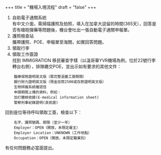 +++
title = "機場入境流程" 
draft = "false"
+++
1. 自助電子通關系統\
有中文介面，需掃描護照及拍照，填入在加拿大逗留的時間(365天），回答是否有槍砲彈藥等問題後，機台會吐出一張自動電子通關申報單。
2. 護照檢查站\
攜帶護照、POE、申報單至海關，如實回答問題。
3. 領取行李
4. 領取工作簽證\
找到 IMMIGRATION 移民審查字樣（以溫哥華YVR機場為例，位於22號行李轉台右側），排隊繳交POE，並出示如有要求的其他文件：
```
    醫療保險證明英文版（需完整涵蓋工簽期間）
    銀行財力證明英文版（現金加幣2500或存款證明英文版）
    生物辨識系統確認信
    申請期間上傳的資料，例如：
    加打體檢收據(E-medical information sheet)
    警察刑事紀錄證明(良民證)
```
回到座位等待呼叫領取工簽，檢查以下：
```
    名字、護照號碼、期限（至少一年）
    Employer：OPEN（開放，未限定雇主）
    Employer Location：UNKNOWN（工作地點）
    Occupation：OPEN（開放，未限定職業別）
```
有任何問題務必當面提出。


